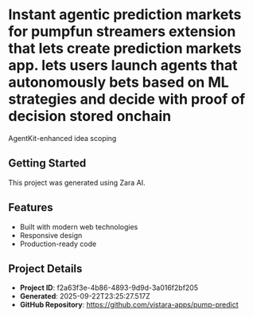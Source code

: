 # Instant agentic prediction markets for pumpfun streamers extension that lets create prediction markets app. lets users launch agents that autonomously bets based on ML strategies and decide with proof of decision stored onchain

AgentKit-enhanced idea scoping

## Getting Started

This project was generated using Zara AI.

## Features

- Built with modern web technologies
- Responsive design
- Production-ready code

## Project Details

- **Project ID**: f2a63f3e-4b86-4893-9d9d-3a016f2bf205
- **Generated**: 2025-09-22T23:25:27.517Z
- **GitHub Repository**: https://github.com/vistara-apps/pump-predict
